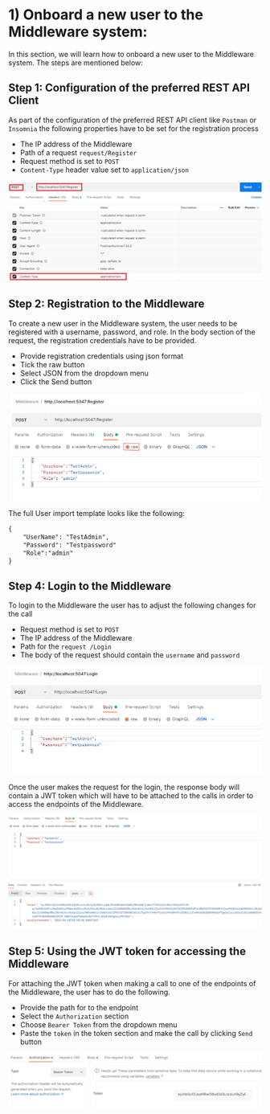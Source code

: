 # 1) Onboard a new user to the Middleware system:

In this section, we will learn how to onboard a new user to the Middleware system. The steps are mentioned below:

## Step 1:  Configuration of the preferred REST API Client


As part of the configuration of the preferred REST API client like `Postman` or `Insomnia` the following properties have to be set for the registration process

* The IP address of the Middleware
* Path of a request `request/Register`
* Request method is set to `POST`
* `Content-Type` header value set to `application/json`

![image](img/User%20headerv2.png)

## Step 2: Registration to the Middleware 

To create a new user in the Middleware system, the user needs to be registered with a username, password, and role. In the body section of the request, the registration credentials have to be provided.

* Provide registration credentials using json format
* Tick the raw button
* Select JSON from the dropdown menu
* Click the Send button

![image](img/User%20Registerv2.PNG)


The full User import template looks like the following: 

```
{
    "UserName": "TestAdmin",
    "Password": "Testpassword"
    "Role":"admin"
}
```

## Step 4: Login to the Middleware

To login to the Middleware the user has to adjust the following changes for the call
* Request method is set to `POST`
* The IP address of the Middleware
* Path for the `request /Login`
* The body of the request should contain the `username` and `password`

![image](img/User%20login4v2.PNG)

Once the user makes the request for the login, the response body will contain a JWT token which will have to be attached to the calls in order to access the endpoints of the Middleware.

![image](img/Tokennewuser.PNG)

## Step 5: Using the JWT token for accessing the Middleware

For attaching the JWT token when making a call to one of the endpoints of the Middleware, the user has to do the following.
* Provide the path for to the endpoint
* Select the `Authorization` section
* Choose `Bearer Token` from the dropdown menu
* Paste the `token` in the token section and make the call by clicking `Send` button

![image](img/tokengenerateuser.png)







